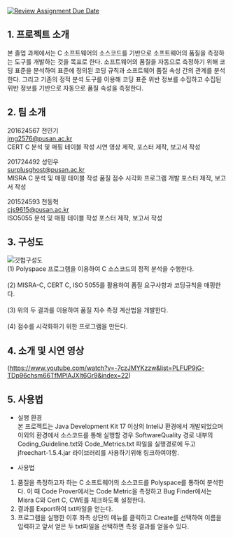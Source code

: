 [![Review Assignment Due Date](https://classroom.github.com/assets/deadline-readme-button-24ddc0f5d75046c5622901739e7c5dd533143b0c8e959d652212380cedb1ea36.svg)](https://classroom.github.com/a/fnZ3vxy8)
## 1. 프로젝트 소개
본 졸업 과제에서는 C 소프트웨어의 소스코드를 기반으로 소프트웨어의 품질을 측정하는 도구를 개발하는 것을 목표로 한다. 소프트웨어의 품질을 자동으로 측정하기 위해 코딩 표준을 분석하여 표준에 정의된 코딩 규칙과 소프트웨어 품질 속성 간의 관계를 분석한다. 그리고 기존의 정적 분석 도구를 이용해 코딩 표준 위반 정보를 수집하고 수집된 위반 정보를 기반으로 자동으로 품질 속성을 측정한다. 
## 2. 팀 소개
201624567 전민기<br>
jmg2576@pusan.ac.kr<br>
CERT C 분석 및 매핑 테이블 작성
시연 영상 제작, 포스터 제작, 보고서 작성

201724492 성민우<br> 
surplusghost@pusan.ac.kr<br>
MISRA C 분석 및 매핑 테이블 작성
품질 점수 시각화 프로그램 개발
포스터 제작, 보고서 작성

201524593 천동혁<br>
cjs9615@pusan.ac.kr<br>
ISO5055 분석 및 매핑 테이블 작성
포스터 제작, 보고서 작성

## 3. 구성도
![깃헙구성도](https://github.com/pnucse-capstone/capstone-2023-1-22/assets/80205593/d28a15b1-3dbe-459a-8b03-106325fe565e)
<br>
(1)	Polyspace 프로그램을 이용하여 C 소스코드의 정적 분석을 수행한다. <br><br>
(2)	MISRA-C, CERT C, ISO 5055를 활용하여 품질 요구사항과 코딩규칙을 매핑한다. <br><br>
(3)	위의 두 결과를 이용하여 품질 지수 측정 계산법을 개발한다. <br><br>
(4)	점수를 시각화하기 위한 프로그램을 만든다.

## 4. 소개 및 시연 영상
(https://www.youtube.com/watch?v=-7czJMYKzzw&list=PLFUP9jG-TDp96chsm66TfMPlAJXIt6Gr9&index=22)
## 5. 사용법

* 실행 환경<br>
본 프로젝트는 Java Development Kit 17 이상의 InteliJ 환경에서 개발되었으며 이외의 환경에서 소스코드를 통해 실행할 경우 SoftwareQuality 경로 내부의 Coding_Guideline.txt와 Code_Metrics.txt 파일을 실행경로에 두고  jfreechart-1.5.4.jar 라이브러리를 사용하기위해 링크하여야함.


* 사용법
1. 품질을 측정하고자 하는 C 소프트웨어의 소스코드를 Polyspace를 통하여 분석한다. 이 때 Code Prover에서는 Code Metric을 측정하고 Bug Finder에서는 Misra C와 Cert C, CWE를 체크하도록 설정한다.<br>
2. 결과를 Export하여 txt파일을 얻는다.<br>
3. 프로그램을 실행한 이후 좌측 상단의 메뉴를 클릭하고 Create를 선택하여 이름을 입력하고 앞서 얻은 두 txt파일을 선택하면 측정 결과를 얻을수 있다.
